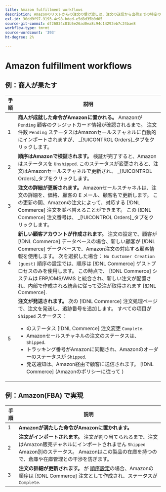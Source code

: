 ```yaml
---
title: Amazon fulfillment workflows
description: Amazonのリストからの注文の受け渡しは、注文の送信から出荷までの特定の順序に従います。
exl-id: 30dd9f97-9193-4c98-bded-e5d8d35b0d05
source-git-commit: df26834c81b5e26ad0ea8c94c14292eb7c24bae8
workflow-type: tm+mt
source-wordcount: '393'
ht-degree: 2%

---
```


# Amazon fulfillment workflows

## 例：商人が果たす

| 手順 | 説明 |
|----|----|
| 1 | **商人が成就した命令がAmazonに置かれる。** Amazonが `Pending` 顧客のクレジットカード情報が確認されるまで。 注文件数 `Pending` ステータスはAmazonセールスチャネルに自動的にインポートされますが、 _[!UICONTROL Orders]_タブをクリックします。 |
| 2 | **順序はAmazonで検証されます。** 検証が完了すると、Amazonはステータスを `Unshipped`. このステータスが変更されると、注文はAmazonセールスチャネルで更新され、 _[!UICONTROL Orders]_タブをクリックします。 |
| 3 | **注文の詳細が更新されます。** Amazonセールスチャネルは、注文の詳細を、価格、顧客の E メール、顧客名で更新します。 この更新の間、Amazonの注文によって、対応する [!DNL Commerce] 注文を並べ替えることができます。 この [!DNL Commerce] 注文番号は、 _[!UICONTROL Orders]_タブをクリックします。 |
| 4 | **新しい顧客アカウントが作成されます。** 注文の設定で、顧客が [!DNL Commerce] データベースの場合、新しい顧客が [!DNL Commerce] データベースで、Amazon注文の対応する顧客情報を使用します。 次を選択した場合： `No Customer Creation (guest)` 順序の設定では、順序は [!DNL Commerce] ゲストプロセスのみを使用します。 この時点で、 [!DNL Commerce] システムは ERP/OMS/WMS と統合され、新しい注文が配置され、内部で作成される統合に従って受注が取得されます [!DNL Commerce]. |
| 5 | **注文が発送されます。** 次の [!DNL Commerce] 注文処理ページで、注文を発送し、追跡番号を追加します。 すべての項目が `Shipped` ステータス：<ul><li>のステータス [!DNL Commerce] 注文変更 `Complete`.</li><li>Amazonセールスチャネルの注文のステータスは、 `Shipped`.</li><li>トラッキング番号がAmazonに同期され、Amazonのオーダーのステータスが `Shipped`.</li><li>発送通知は、Amazon経由で顧客に送信されます。 [!DNL Commerce] (Amazonのポリシーに従って ) |

## 例：Amazon(FBA) で実現

| 手順 | 説明 |
|---|---|
| 1 | **Amazonが満たした命令がAmazonに置かれます。** |
| 2 | **注文がインポートされます。** 注文が割り当てられるまで、注文はAmazon販売チャネルにインポートされません `Shipped` Amazon別のステータス。 Amazonはこの製品の在庫を持つので、倉庫や在庫管理との干渉を防ぎます。 |
| 3 | **注文の詳細が更新されます。** が [順序設定](./order-settings.md)の場合、Amazonの順序は [!DNL Commerce] 注文として作成され、ステータスが `Complete`. |
